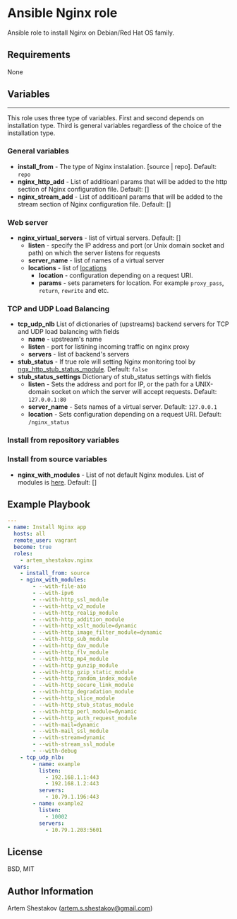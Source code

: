 Ansible Nginx role
=========
Ansible role to install Nginx on Debian/Red Hat OS family.

Requirements
------------
None

## Variables
--------------
This role uses three type of variables. First and second depends on installation type. Third is general variables regardless of the choice of the installation type.

### General variables
* **install_from** - The type of Nginx instalation. [source | repo]. Default: `repo`
* **nginx_http_add** - List of additioanl params that will be added to the http section of Nginx configuration file. Default: []
* **nginx_stream_add** - List of additioanl params that will be added to the stream section of Nginx configuration file. Default: []

### Web server
* **nginx_virtual_servers** - list of virtual servers. Default: []
  * **listen** - specify the IP address and port (or Unix domain socket and path) on which the server listens for requests
  * **server_name** - list of names of a virtual server
  * **locations** - list of [locations](https://nginx.org/en/docs/http/ngx_http_core_module.html#location)
    * **location** - configuration depending on a request URI.
    * **params** - sets parameters for location. For example `proxy_pass`, `return`, `rewrite` and etc.

### TCP and UDP Load Balancing
* **tcp_udp_nlb** List of dictionaries of (upstreams) backend servers for TCP and UDP load balancing with fields
  * **name** - upstream's name
  * **listen** - port for listining incoming traffic on nginx proxy
  * **servers** - list of backend's servers
* **stub_status** - If true role will setting Nginx monitoring tool by [ngx_http_stub_status_module](https://nginx.org/libxslt/en/docs/http/ngx_http_stub_status_module.html?_ga=2.119409609.1948393560.1630311972-884386294.1625301122). Default: `false`
* **stub_status_settings** Dictionary of stub_status settings with fields
  * **listen** - Sets the address and port for IP, or the path for a UNIX-domain socket on which the server will accept requests. Default: `127.0.0.1:80`
  * **server_name** - Sets names of a virtual server. Default: `127.0.0.1`
  * **location** - Sets configuration depending on a request URI. Default: `/nginx_status`

### Install from repository variables

### Install from source variables
* **nginx_with_modules** - List of not default Nginx modules. List of modules is [here](https://docs.nginx.com/nginx/admin-guide/installing-nginx/installing-nginx-open-source/#sources). Default: []

Example Playbook
----------------
```yaml
---
- name: Install Nginx app
  hosts: all
  remote_user: vagrant
  become: true
  roles:
    - artem_shestakov.nginx
  vars:
    - install_from: source
    - nginx_with_modules:
        - --with-file-aio 
        - --with-ipv6 
        - --with-http_ssl_module
        - --with-http_v2_module 
        - --with-http_realip_module 
        - --with-http_addition_module 
        - --with-http_xslt_module=dynamic  
        - --with-http_image_filter_module=dynamic
        - --with-http_sub_module 
        - --with-http_dav_module 
        - --with-http_flv_module 
        - --with-http_mp4_module 
        - --with-http_gunzip_module 
        - --with-http_gzip_static_module 
        - --with-http_random_index_module 
        - --with-http_secure_link_module 
        - --with-http_degradation_module 
        - --with-http_slice_module 
        - --with-http_stub_status_module 
        - --with-http_perl_module=dynamic 
        - --with-http_auth_request_module 
        - --with-mail=dynamic 
        - --with-mail_ssl_module  
        - --with-stream=dynamic
        - --with-stream_ssl_module 
        - --with-debug
    - tcp_udp_nlb:
        - name: example
          listen: 
            - 192.168.1.1:443
            - 192.168.1.2:443
          servers:
            - 10.79.1.196:443
        - name: example2
          listen: 
            - 10002
          servers:
            - 10.79.1.203:5601

```

License
-------
BSD, MIT


Author Information
------------------
Artem Shestakov (artem.s.shestakov@gmail.com)
